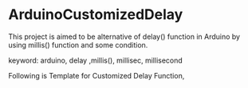 # ArduinoCustomizedDelay
This project is aimed to be alternative of delay() function in Arduino by using millis() function and some condition.

keyword: arduino, delay ,millis(), millisec, millisecond

Following is Template for Customized Delay Function, 
